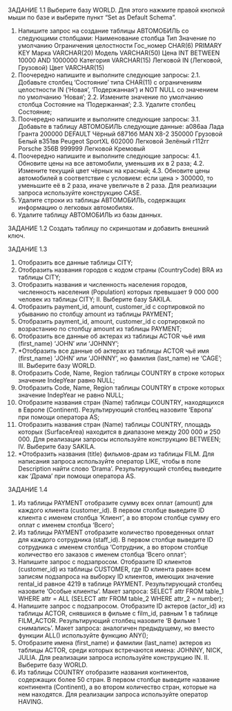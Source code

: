 ЗАДАНИЕ 1.1
Выберите базу WORLD. Для этого нажмите правой кнопкой мыши по базе и выберите пункт “Set as Default Schema”.
1. Напишите запрос на создание таблицы АВТОМОБИЛЬ со следующими столбцами:
Наименование столбца Тип Значение по умолчанию Ограничения целостности
Гос_номер CHAR(6) PRIMARY KEY
Марка VARCHAR(20)
Модель VARCHAR(50)
Цена INT BETWEEN 10000 AND 1000000
Категория VARCHAR(15) Легковой IN (Легковой, Грузовой)
Цвет VARCHAR(15)
2. Поочередно напишите и выполните следующие запросы:
2.1. Добавьте столбец ‘Состояние’ типа CHAR(11) с ограничениям целостности IN (‘Новая’, ‘Подержанная’) и NOT NULL со значением по умолчанию ‘Новая’;
2.2. Измените значение по умолчанию столбца Состояние на ‘Подержанная’;
2.3. Удалите столбец Состояние;
3. Поочередно напишите и выполните следующие запросы:
3.1. Добавьте в таблицу АВТОМОБИЛЬ следующие данные:
а086аа Лада Гранта 200000 DEFAULT Чёрный
б871бб MAN X8-2 350000 Грузовой Белый
в351вв Peugeot SportXL 602000 Легковой Зелёный
г112гг Porsche 356B 999999 Легковой Кремовый
4. Поочередно напишите и выполните следующие запросы:
4.1. Обновите цены на все автомобили, уменьшив их в 2 раза;
4.2. Измените текущий цвет чёрных на красный;
4.3. Обновите цены автомобилей в соответствие с условием: если цена > 300000, то уменьшите её в 2 раза, иначе увеличьте в 2 раза. Для реализации запроса используйте конструкцию CASE.
5. Удалите строки из таблицы АВТОМОБИЛЬ, содержащих информацию о легковых автомобилях.
6. Удалите таблицу АВТОМОБИЛЬ из базы данных.

ЗАДАНИЕ 1.2
Создать таблицу по скриншотам и добавить внешний ключ.

ЗАДАНИЕ 1.3
1. Отобразить все данные таблицы CITY;
2. Отобразить названия городов с кодом страны (CountryCode) BRA из таблицы CITY;
3. Отобразить названия и численность населения городов, численность населения (Population) которых превышает 9 000 000 человек из таблицы CITY;
II. Выберите базу SAKILA.
1. Отобразить payment_id, amount, customer_id с сортировкой по убыванию по столбцу amount из таблицы PAYMENT;
2. Отобразить payment_id, amount, customer_id с сортировкой по возрастанию по столбцу amount из таблицы PAYMENT;
3. Отобразить все данные об актерах из таблицы ACTOR чьё имя (first_name) ‘JOHN’ или ‘JOHNNY’;
4. *Отобразить все данные об актерах из таблицы ACTOR чьё имя (first_name) ‘JOHN’ или ‘JOHNNY’, но фамилия (last_name) не ‘CAGE’;
III. Выберите базу WORLD.
1. Отобразить Code, Name, Region таблицы COUNTRY в строке которых значение IndepYear равно NULL;
2. Отобразить Code, Name, Region таблицы COUNTRY в строке которых значение IndepYear не равно NULL;
3. Отобразите названия стран (Name) таблицы COUNTRY, находящихся в Европе (Continent). Результирующий столбец назовите ‘Европа’ при помощи оператора AS;
4. Отобразить названия стран (Name) таблицы COUNTRY, площадь которых (SurfaceArea) находится в диапазоне между 200 000 и 250 000. Для реализации запросы используйте конструкцию BETWEEN;
IV. Выберите базу SAKILA.
1. *Отобразить названия (title) фильмов-драм из таблицы FILM. Для написания запроса используйте оператор LIKE, чтобы в поле Description найти слово ‘Drama’. Результирующий столбец выведите как ‘Драма’ при помощи оператора AS.

ЗАДАНИЕ 1.4
1. Из таблицы PAYMENT отобразите сумму всех оплат (amount) для каждого клиента (customer_id). В первом столбце выведите ID клиента с именем столбца ‘Клиент’, а во втором столбце сумму его оплат с именем столбца ‘Всего’;
2. Из таблицы PAYMENT отобразите количество проведенных оплат для каждого сотрудника (staff_id). В первом столбце выведите ID сотрудника с именем столбца ‘Сотрудник, а во втором столбце количество его заказов с именем столбца ‘Всего оплат’;
3. Напишите запрос с подзапросом. Отобразите ID клиентов (customer_id) из таблицы CUSTOMER, где ID клиента равен всем записям подзапроса на выборку ID клиентов, имеющих значение rental_id равное 4219 в таблице PAYMENT. Результирующий столбец назовите ‘Особые клиенты’. Макет запроса: SELECT attr FROM table_1 WHERE attr = ALL (SELECT attr FROM table_2 WHERE attr_2 = number);
4. Напишите запрос с подзапросом. Отобразите ID актеров (actor_id) из таблицы ACTOR, снявшихся в фильме с film_id, равным 1 в таблице FILM_ACTOR. Результирующий столбец назовите ‘В фильме 1 снимались’. Макет запроса: аналогичен предыдущему, но вместо функции ALL() используйте функцию ANY();
5. Отобразите имена (first_name) и фамилии (last_name) актеров из таблицы ACTOR, среди которых встречаются имена: JOHNNY, NICK, JULIA. Для реализации запроса используйте конструкцию IN.
II. Выберите базу WORLD.
1. Из таблицы COUNTRY отобразите названия континентов, содержащих более 50 стран. В первом столбце выведите название континента (Continent), а во втором количество стран, которые на нем находятся. Для реализации запроса используйте оператор HAVING.
